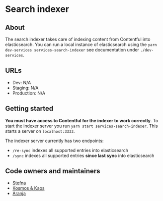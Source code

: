 # Search indexer

## About

The search indexer takes care of indexing content from Contentful into elasticsearch. You can run a local instance of elasticsearch using the `yarn dev-services services-search-indexer` see documentation under `./dev-services`.

## URLs

- Dev: N/A
- Staging: N/A
- Production: N/A

## Getting started

**You must have access to Contentful for the indexer to work correctly**. To start the indexer server you run `yarn start services-search-indexer`. This starts a server on `localhost:3333`.

The indexer server currently has two endpoints:

- `/re-sync` indexes all supported entries into elasticsearch
- `/sync` indexes all supported entries **since last sync** into elasticsearch

## Code owners and maintainers

- [Stefna](https://github.com/orgs/island-is/teams/stefna/members)
- [Kosmos & Kaos](https://github.com/orgs/island-is/teams/kosmos-kaos/members)
- [Aranja](https://github.com/orgs/island-is/teams/aranja/members)

